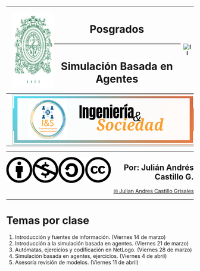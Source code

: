 <div>
<table><thead align="center">
  <tr>
    <th rowspan="2">
		<img alt="UdeA" height="200px" src="https://raw.githubusercontent.com/juliancastillo-udea/2024-1-ProgramacionPosgrados/main/images/Escudo-UdeA.svg" hspace="10px" vspace="0px">
	</th>
    <th>
		<h1><b>Posgrados</b></h1>
	</th>
    <th rowspan="2">
		<img alt="II" height="200px" src="https://upload.wikimedia.org/wikipedia/commons/thumb/b/b9/Ingenier%C3%ADa_Industrial_UdeA.png/1026px-Ingenier%C3%ADa_Industrial_UdeA.png" hspace="0px" vspace="0px">
	</th>
  </tr>
  <tr>
    <th>
		<h1><b>Simulación Basada en Agentes</b></h1>
	</th>
  </tr></thead>
<tbody>
  <tr>
    <td colspan="3" align="center">
		<img align="center" alt="I&S" height="135px" src="https://raw.githubusercontent.com/juliancastillo-udea/2024-1-ProgramacionPosgrados/main/images/IS.png" hspace="10px" vspace="0px">
	</td>
  </tr>
</tbody>
</table>

</div>

<hr size=10 noshade color="green">
<p>
<img alt="CC" height="70px" src="https://raw.githubusercontent.com/juliancastillo-udea/2024-1-ProgramacionPosgrados/main/images/by.xlarge.png" align="left" hspace="0px" vspace="0px">
<img alt="Attribution" height="70px" src="https://raw.githubusercontent.com/juliancastillo-udea/2024-1-ProgramacionPosgrados/main/images/nc.xlarge.png" align="left" hspace="0px" vspace="0px">
<img alt="NC" height="70px" src="https://raw.githubusercontent.com/juliancastillo-udea/2024-1-ProgramacionPosgrados/main/images/sa.xlarge.png" align="left" hspace="0px" vspace="0px">
<img alt="SA" height="70px" src="https://raw.githubusercontent.com/juliancastillo-udea/2024-1-ProgramacionPosgrados/main/images/cc-icons.png" align="left" hspace="0px" vspace="0px">
</p>

<div align="right">
<h2> <b> Por: Julián Andrés Castillo G. </b> </h2>
<a href="mailto:jandres.castillo@udea.edu.co"> ✉ Julian Andres Castillo Grisales </a>
</div>

<hr size=10 noshade color="green">

# **Temas por clase**

1.   Introducción y fuentes de información. (Viernes 14 de marzo)
2.   Introducción a la simulación basada en agentes. (Viernes 21 de marzo)
3.   Autómatas, ejercicios y codificación en NetLogo. (Viernes 28 de marzo)
4.   Simulación basada en agentes, ejercicios. (Viernes 4 de abril)
5.   Asesoría revisión de modelos. (Viernes 11 de abril)

